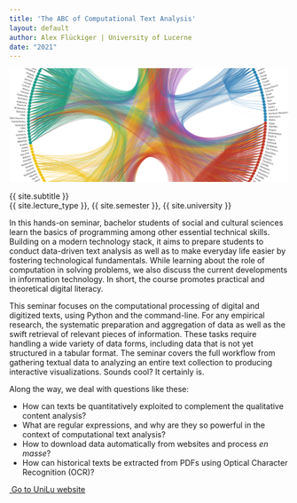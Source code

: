 ```yaml
---
title: 'The ABC of Computational Text Analysis'
layout: default
author: Alex Flückiger | University of Lucerne
date: "2021"
---
```


![Country mentions in Speeches at the United Nation's General Debate](_images/background.png)

<div class="course-title">{{ site.subtitle }}</div>
<div class="course-info">{{ site.lecture_type }}, {{ site.semester }}, {{ site.university }}</div>

In this hands-on seminar, bachelor students of social and cultural sciences learn the basics of programming among other essential technical skills. Building on a modern technology stack, it aims to prepare students to conduct data-driven text analysis as well as to make everyday life easier by fostering technological fundamentals. While learning about the role of computation in solving problems, we also discuss the current developments in information technology. In short, the course promotes practical and theoretical digital literacy.



This seminar focuses on the computational processing of digital and digitized texts, using Python and the command-line. For any empirical research, the systematic preparation and aggregation of data as well as the swift retrieval of relevant pieces of information. These tasks require handling a wide variety of data forms, including data that is not yet structured in a tabular format. The seminar covers the full workflow from gathering textual data to analyzing an entire text collection to producing interactive visualizations. Sounds cool? It certainly is.



Along the way, we deal with questions like these:

* How can texts be quantitatively exploited to complement the qualitative content analysis?
* What are regular expressions, and why are they so powerful in the context of computational text analysis?
* How to download data automatically from websites and process *en masse*?
* How can historical texts be extracted from PDFs using Optical Character Recognition (OCR)?

[<i class="fas fa-external-link-alt"></i> Go to UniLu website](https://portal.unilu.ch/details?code=FS211368)

<div style="page-break-after: always"></div>
<div style="page-break-before: always;"></div>
